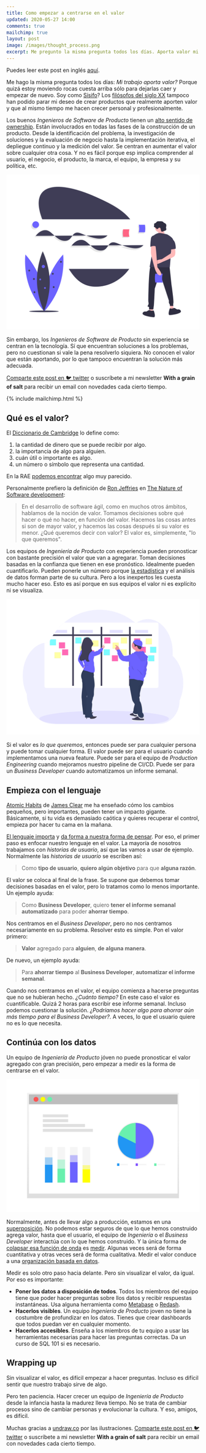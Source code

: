 ```yaml
---
title: Como empezar a centrarse en el valor
updated: 2020-05-27 14:00
comments: true
mailchimp: true
layout: post
image: /images/thought_process.png
excerpt: Me pregunto la misma pregunta todos los días. Aporta valor mi trabajo? O estoy moviendo rocas cuesta arriba sólo para dejarlas caer y empezar de nuevo?
---
```


Puedes leer este post en inglés [aquí](/focus-on-value).

Me hago la misma pregunta todos los días: _Mi trabajo aporta valor?_ Porque quizá estoy moviendo rocas cuesta arriba sólo para dejarlas caer y empezar de nuevo. Soy como [Sísifo](https://www.youtube.com/watch?v=q4pDUxth5fQ)? Los [filósofos del siglo XX](https://www.youtube.com/watch?v=jQOfbObFOCw) tampoco han podido parar mi deseo de crear productos que realmente aporten valor y que al mismo tiempo me hacen crecer personal y profesionalmente.

Los buenos _Ingenieros de Software de Producto_ tienen un [alto sentido de ownership](https://www.youtube.com/watch?v=ljqra3BcqWM). Están involucrados en todas las fases de la construcción de un producto. Desde la identificación del problema, la investigación de soluciones y la evaluación de negocio hasta la implementación iterativa, el depliegue continuo y la medición del valor. Se centran en aumentar el valor sobre cualquier otra cosa. Y no es fácil porque esp implica comprender al usuario, el negocio, el producto, la marca, el equipo, la empresa y su política, etc.

![](/images/thought_process.png)

Sin embargo, los _Ingenieros de Software de Producto_ sin experiencia se centran en la tecnología. Sí que encuentran soluciones a los problemas, pero no cuestionan si vale la pena resolverlo siquiera. No conocen el valor que están aportando, por lo que tampoco encuentran la solución más adecuada.

[Comparte este post en 🐦 twitter](https://twitter.com/intent/tweet?text={{page.title}}&url={{site.url}}{{page.url}}&via={{site.twitter_username}}&related={{site.twitter_username}}) o suscríbete a mi newsletter **With a grain of salt** para recibir un email con novedades cada cierto tiempo.

{% include mailchimp.html %}

## Qué es el valor?

El [Diccionario de Cambridge](https://dictionary.cambridge.org/es-LA/dictionary/english/value) lo define como:

1. la cantidad de dinero que se puede recibir por algo.
2. la importancia de algo para alguien.
3. cuán útil o importante es algo.
4. un número o símbolo que representa una cantidad.

En la RAE [podemos encontrar](https://dle.rae.es/valor) algo muy parecido.

Personalmente prefiero la definición de [Ron Jeffries](https://ronjeffries.com/) en [The Nature of Software development](https://www.amazon.es/Nature-Software-Development-Simple-Valuable/dp/1941222374):

> En el desarrollo de software ágil, como en muchos otros ámbitos, hablamos de la noción de valor. Tomamos decisiones sobre qué hacer o qué no hacer, en función del valor. Hacemos las cosas antes si son de mayor valor, y hacemos las cosas después si su valor es menor. ¿Qué queremos decir con valor? El valor es, simplemente, "lo que queremos".

Los equipos de _Ingeniería de Producto_ con experiencia pueden pronosticar con bastante precisión el valor que van a agregarar. Toman decisiones basadas en la confianza que tienen en ese pronóstico. Idealmente pueden cuantificarlo. Pueden ponerle un número porque [la estadística](https://medium.com/@joseperezaguera/some-basic-statistical-techniques-for-product-managers-250a02586453) y el análisis de datos forman parte de su cultura. Pero a los inexpertos les cuesta mucho hacer eso. Esto es así porque en sus equipos el valor ni es explícito ni se visualiza.

![](/images/scrum_board.png)

Si el valor es _lo que queremos_, entonces puede ser para cualquier persona y puede tomar cualquier forma. El valor puede ser para el usuario cuando implementamos una nueva feature. Puede ser para el equipo de _Production Engineering_ cuando mejoramos nuestro pipeline de CI/CD. Puede ser para un _Business Developer_ cuando automatizamos un informe semanal.

## Empieza con el lenguaje

[Atomic Habits](https://www.youtube.com/watch?v=U_nzqnXWvSo) de [James Clear](https://jamesclear.com) me ha enseñado cómo los cambios pequeños, pero importantes, pueden tener un impacto gigante. Básicamente, si tu vida es demasiado caótica y quieres recuperar el control, empieza por hacer tu cama en la mañana.

[El lenguaje importa](https://saylordotorg.github.io/text_stand-up-speak-out-the-practice-and-ethics-of-public-speaking/s16-the-importance-of-language.html) y [da forma a nuestra forma de pensar](https://www.youtube.com/watch?v=RKK7wGAYP6k). Por eso, el primer paso es enfocar nuestro lenguaje en el valor. La mayoría de nosotros trabajamos con _historias de usuario_, así que las vamos a usar de ejemplo. Normalmente las _historias de usuario_ se escriben así:

> Como **tipo de usuario**, **quiero algún objetivo** para que **alguna razón**.

El valor se coloca al final de la frase. Se supone que debemos tomar decisiones basadas en el valor, pero lo tratamos como lo menos importante. Un ejemplo ayuda:

> Como **Business Developer**, quiero **tener el informe semanal automatizado** para poder **ahorrar tiempo**.

Nos centramos en el _Business Developer_, pero no nos centramos necesariamente en su problema. Resolver esto es simple. Pon el valor primero:

> **Valor** agregado para **alguien**, **de alguna manera**.

De nuevo, un ejemplo ayuda:

> Para **ahorrar tiempo** al **Business Developer**, **automatizar el informe semanal**.

Cuando nos centramos en el valor, el equipo comienza a hacerse preguntas que no se hubieran hecho. _¿Cuánto tiempo?_ En este caso el valor es cuantificable. Quizá 2 horas para escribir ese informe semanal. Incluso podemos cuestionar la solución. _¿Podríamos hacer algo para ahorrar aún más tiempo para el Business Developer?_. A veces, lo que el usuario quiere no es lo que necesita.

## Continúa con los datos

Un equipo de _Ingeniería de Producto_ jóven no puede pronosticar el valor agregado con gran precisión, pero empezar a medir es la forma de centrarse en el valor.

![](/images/dashboard.png)

Normalmente, antes de llevar algo a producción, estamos en una [superposición](https://www.youtube.com/watch?v=UjaAxUO6-Uw). No podemos estar seguros de que lo que hemos construido agrega valor, hasta que el usuario, el equipo de _Ingeniería_ o el _Business Developer_ interactúa con lo que hemos construido. Y la única forma de [colapsar esa función de onda](https://www.youtube.com/watch?v=RlXdsyctD50) es [medir](https://www.amazon.es/Measure-What-Matters-Google-Foundation/dp/0525536221). Algunas veces será de forma cuantitativa y otras veces será de forma cualitativa. Medir el valor conduce a una [organización basada en datos](https://medium.com/@joseperezaguera/algunas-claves-y-herramientas-para-crear-una-cultura-organizativa-basada-en-datos-e9785a1498ac).

Medir es solo otro paso hacia delante. Pero sin visualizar el valor, da igual. Por eso es importante:

- **Poner los datos a disposición de todos**. Todos los miembros del equipo tiene que poder hacer preguntas sobre llos datos y recibir respuestas instantáneas. Usa alguna herramienta como [Metabase](https://www.metabase.com/) o [Redash](https://redash.io/).
- **Hacerlos visibles**. Un equipo _Ingeniería de Producto_ joven no tiene la costumbre de profundizar en los datos. Tienes que crear dashboards que todos puedan ver en cualquier momento.
- **Hacerlos accesibles**. Enseña a los miembros de tu equipo a usar las herramientas necesarias para hacer las preguntas correctas. Da un curso de SQL 101 si es necesario.

## Wrapping up

Sin visualizar el valor, es difícil empezar a hacer preguntas. Incluso es difícil sentir que nuestro trabajo sirve de algo.

Pero ten paciencia. Hacer crecer un equipo de _Ingeniería de Producto_ desde la infancia hasta la madurez lleva tiempo. No se trata de cambiar procesos sino de cambiar personas y evolucionar la cultura. Y eso, amigos, es difícil.

Muchas gracias a [undraw.co](https://undraw.co) por las ilustraciones. [Comparte este post en 🐦 twitter](https://twitter.com/intent/tweet?text={{page.title}}&url={{site.url}}{{page.url}}&via={{site.twitter_username}}&related={{site.twitter_username}}) o suscríbete a mi newsletter **With a grain of salt** para recibir un email con novedades cada cierto tiempo.
